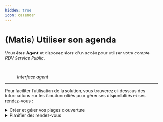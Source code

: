 ```yaml
---
hidden: true
icon: calendar
---
```


# (Matis) Utiliser son agenda

Vous êtes **Agent** et disposez alors d'un accès pour utiliser votre compte _RDV Service Public_.

<figure><img src="../.gitbook/assets/Capture d’écran 2025-04-02 à 12.57.43.png" alt=""><figcaption><p><em>Interface agent</em> </p></figcaption></figure>

***

Pour faciliter l'utilisation de la solution, vous trouverez ci-dessous des informations sur les fonctionnalités pour gérer ses disponiblités et ses rendez-vous :&#x20;

<details>

<summary>Créer et gérer vos plages d'ouverture</summary>



</details>

<details>

<summary>Planifier des rendez-vous</summary>



</details>
